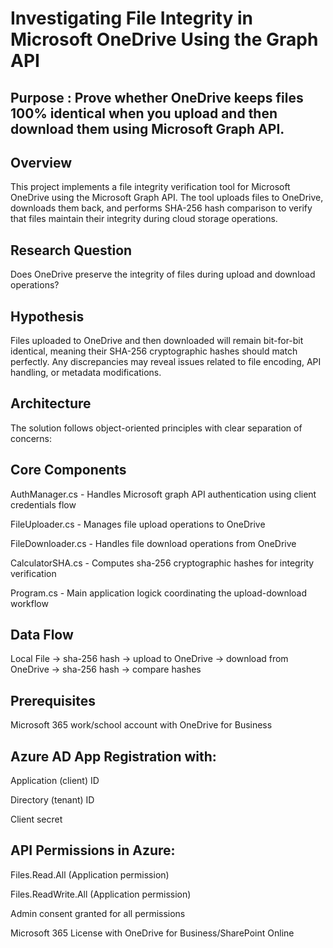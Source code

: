 # Investigating File Integrity in Microsoft OneDrive Using the Graph API
## Purpose : Prove whether OneDrive keeps files 100% identical when you upload and then download them using Microsoft Graph API.
## Overview
This project implements a file integrity verification tool for Microsoft OneDrive using the Microsoft Graph API. The tool uploads files to OneDrive, downloads them back, and performs SHA-256 hash comparison to verify that files maintain their integrity during cloud storage operations.

## Research Question
Does OneDrive preserve the integrity of files during upload and download operations?

## Hypothesis
Files uploaded to OneDrive and then downloaded will remain bit-for-bit identical, meaning their SHA-256 cryptographic hashes should match perfectly. Any discrepancies may reveal issues related to file encoding, API handling, or metadata modifications.

## Architecture
The solution follows object-oriented principles with clear separation of concerns:

## Core Components
AuthManager.cs - Handles Microsoft graph API authentication using client credentials flow

FileUploader.cs - Manages file upload operations to OneDrive

FileDownloader.cs - Handles file download operations from OneDrive

CalculatorSHA.cs - Computes sha-256 cryptographic hashes for integrity verification

Program.cs - Main application logick coordinating the upload-download workflow

## Data Flow

Local File → sha-256 hash → upload to OneDrive → download from OneDrive → sha-256 hash → compare hashes

## Prerequisites
Microsoft 365 work/school account with OneDrive for Business


## Azure AD App Registration with:

Application (client) ID

Directory (tenant) ID

Client secret

## API Permissions in Azure: 

Files.Read.All (Application permission)

Files.ReadWrite.All (Application permission)

Admin consent granted for all permissions

Microsoft 365 License with OneDrive for Business/SharePoint Online